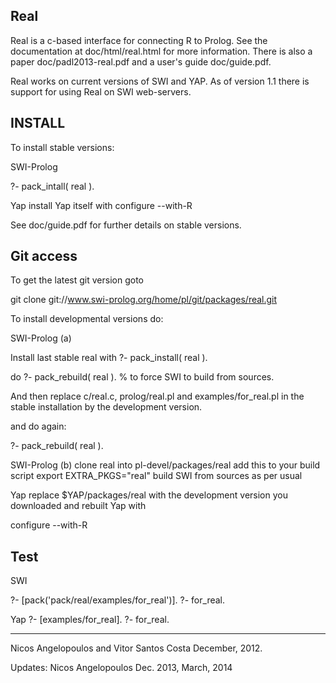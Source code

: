 Real
---

Real is a c-based interface for connecting R to Prolog. 
See the documentation at doc/html/real.html for more information.
There is also a paper doc/padl2013-real.pdf and a user's guide
doc/guide.pdf.

Real works on current versions of SWI and YAP.
As of version 1.1 there is support for using Real on SWI web-servers.


INSTALL
---

To install stable versions: 

 SWI-Prolog

   ?- pack_intall( real ).

 Yap 
   install Yap itself with
   configure --with-R

See doc/guide.pdf for further details on stable versions.

Git access
---

To get the latest git version goto 

   git clone git://www.swi-prolog.org/home/pl/git/packages/real.git

To install developmental versions do:

 SWI-Prolog (a)

 Install last stable real with 
 ?- pack_install( real ).
 
 do 
 ?- pack_rebuild( real ).  % to force SWI to build from sources.

 And then replace c/real.c, prolog/real.pl and examples/for_real.pl 
 in the stable installation by the development version.

 and do again:

 ?- pack_rebuild( real ).

 SWI-Prolog (b)
   clone real into pl-devel/packages/real
	add this to your build script
	export EXTRA_PKGS="real"
	build SWI from sources as per usual

 Yap
   replace $YAP/packages/real with the development version you downloaded
   and rebuilt Yap with 

   configure --with-R

Test
---
 SWI

   ?- [pack('pack/real/examples/for_real')]. 
   ?- for_real.

 Yap
   ?- [examples/for_real].
   ?- for_real.


---
Nicos Angelopoulos and Vitor Santos Costa
December, 2012.

Updates: Nicos Angelopoulos
Dec. 2013,
March, 2014
